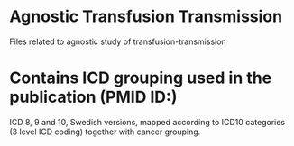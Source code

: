 # Agnostic Transfusion Transmission
Files related to agnostic study of transfusion-transmission

# Contains ICD grouping used in the publication (PMID ID:)
ICD 8, 9 and 10, Swedish versions, mapped according to ICD10 categories (3 level ICD coding) together with cancer grouping.
